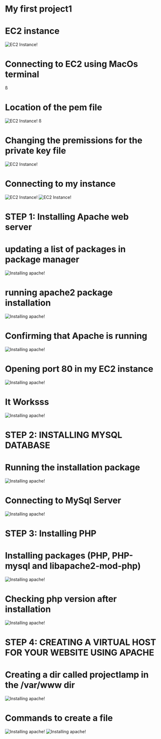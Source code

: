 # My first project1
# EC2 instance
![EC2 Instance!](ec2-instance.png)

# Connecting to EC2 using MacOs terminal
ß
# Location of the pem file
![EC2 Instance!](scrnshot1.png)
ß
# Changing the premissions for the private key file
![EC2 Instance!](scrnshot2.png)

# Connecting to my instance
![EC2 Instance!](scrnshot3.png)
![EC2 Instance!](scrnshot4.png)

# STEP 1: Installing Apache web server
# updating a list of packages in package manager

![Installing apache!](scrnshot5.png)

# running apache2 package installation
![Installing apache!](scrnshot7.png)

# Confirming that Apache is running
![Installing apache!](scrnshot6.png)

# Opening port 80 in my EC2 instance
![Installing apache!](scrnshot9.png)

# It Worksss

![Installing apache!](scrnshot10.png)

# STEP 2: INSTALLING MYSQL DATABASE
# Running the installation package
![Installing apache!](scrnshot11.png)

# Connecting to MySql Server
![Installing apache!](scrnshot12.png)

# STEP 3: Installing PHP
# Installing packages (PHP, PHP-mysql and libapache2-mod-php)
![Installing apache!](scrnshot13.png)

# Checking php version after installation
![Installing apache!](scrnshot14.png)

# STEP 4: CREATING A VIRTUAL HOST FOR YOUR WEBSITE USING APACHE
# Creating a dir called projectlamp in the /var/www dir
![Installing apache!](scrnshot15.png)

# Commands to create a file
![Installing apache!](scrnshot16.png)
![Installing apache!](scrnshot17.png)
